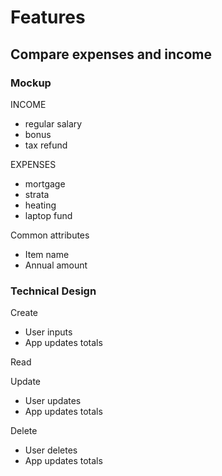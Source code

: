 # Features

## Compare expenses and income

### Mockup

INCOME
* regular salary
* bonus
* tax refund

EXPENSES
* mortgage
* strata
* heating
* laptop fund

Common attributes
* Item name
* Annual amount

### Technical Design

Create
* User inputs
* App updates totals

Read

Update
* User updates
* App updates totals

Delete
* User deletes
* App updates totals